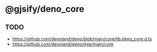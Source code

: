 # @gjsify/deno_core

## TODO
* https://github.com/denoland/deno/blob/main/core/lib.deno_core.d.ts
* https://github.com/denoland/deno/tree/main/core